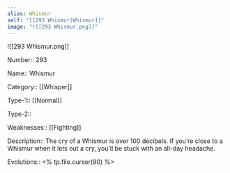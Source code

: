 ```yaml
---
alias: Whismur
self: "[[293 Whismur|Whismur]]"
image: "![[293 Whismur.png]]"
---
```


![[293 Whismur.png]]


Number:: 293

Name:: Whismur

Category:: [[Whisper]]

Type-1:: [[Normal]]

Type-2:: 

Weaknesses:: [[Fighting]] 

Description:: The cry of a Whismur is over 100 decibels. If you’re close to a Whismur when it lets out a cry, you’ll be stuck with an all-day headache.

Evolutions:: <% tp.file.cursor(90) %>
